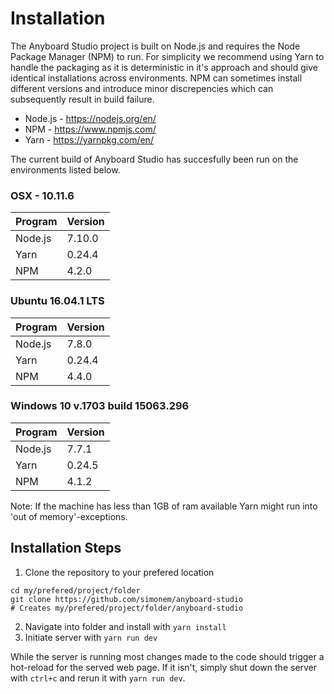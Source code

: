 # Installation
The Anyboard Studio project is built on Node.js and requires the Node Package Manager (NPM) to run. For simplicity we recommend using Yarn to handle the packaging as it is deterministic in it's approach and should give identical installations across environments. NPM can sometimes install different versions and introduce minor discrepencies which can subsequently result in build failure.  

* Node.js - https://nodejs.org/en/
* NPM - https://www.npmjs.com/
* Yarn - https://yarnpkg.com/en/

The current build of Anyboard Studio has succesfully been run on the environments listed below. 

### OSX - 10.11.6
|Program	    |Version	|
|---	        |---	    |
|Node.js      |7.10.0   |
|Yarn        	|0.24.4  	|
|NPM        	|4.2.0  	|


### Ubuntu 16.04.1 LTS
|Program	    |Version  |
|---	        |---	    |
|Node.js      |7.8.0    |
|Yarn        	|0.24.4  	|
|NPM        	|4.4.0  	|

### Windows 10 v.1703 build 15063.296
|Program	    |Version  |
|---	        |---	    |
|Node.js      |7.7.1    |
|Yarn        	|0.24.5  	|
|NPM        	|4.1.2  	|

Note: If the machine has less than 1GB of ram available Yarn might run into 'out of memory'-exceptions.

## Installation Steps
1. Clone the repository to your prefered location
```shell
cd my/prefered/project/folder
git clone https://github.com/simonem/anyboard-studio
# Creates my/prefered/project/folder/anyboard-studio
```
2. Navigate into folder and install with `yarn install`
3. Initiate server with `yarn run dev`

While the server is running most changes made to the code should trigger a hot-reload for the served web page. If it isn't, simply shut down the server with `ctrl+c` and rerun it with `yarn run dev`.
